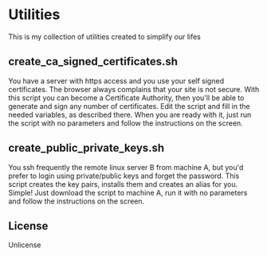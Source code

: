 # Utilities
This is my collection of  utilities created to simplify our lifes

## create_ca_signed_certificates.sh
You have a server with https access and you use your self signed certificates. The browser always complains that your site is not secure. With this script you can become a Certificate Authority, then you'll be able to generate and sign any number of certificates.
Edit the script and fill in the needed variables, as described there. When you are ready with it, just run the script with no parameters and follow the instructions on the screen.

## create_public_private_keys.sh
You ssh frequently the remote linux server B from machine A, but you'd prefer to login using private/public keys and forget the password. This script creates the key pairs, installs them and creates an alias for you. Simple!
Just download the script to machine A, run it with no parameters and follow the instructions on the screen.

## License
Unlicense
